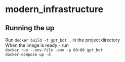 # modern_infrastructure

## Running the up  
Run ```docker build -t gpt_bot .``` in the project directory  
When the image is ready - run  
```docker run --env-file .env -p 80:80 gpt_bot```  
```docker-compose up -d```